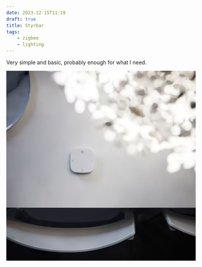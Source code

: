```yaml
---
date: 2023-12-15T11:19
draft: true
title: Styrbar
tags:
    - zigbee
    - lighting
---
```

Very simple and basic, probably enough for what I need.

![Photo from above a table focusing on the remote, a tiny white square with rounded corners and symbols indicating the 4 basic funtions it has](../attachment/vsc-paste/styrbar-231215112200.png)